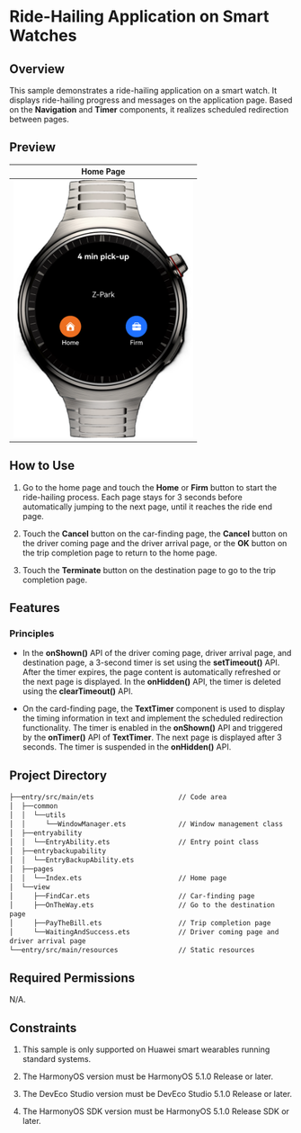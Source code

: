 # Ride-Hailing Application on Smart Watches

## Overview

This sample demonstrates a ride-hailing application on a smart watch. It displays ride-hailing progress and messages on the application page. Based on the **Navigation** and **Timer** components, it realizes scheduled redirection between pages.

## Preview
| Home Page                                                  |
|------------------------------------------------------------|
| <img src="./screenshots/devices/TakeTaxiEN.png" width=320> |

## How to Use

1. Go to the home page and touch the **Home** or **Firm** button to start the ride-hailing process. Each page stays for 3 seconds before automatically jumping to the next page, until it reaches the ride end page.

2. Touch the **Cancel** button on the car-finding page, the **Cancel** button on the driver coming page and the driver arrival page, or the **OK** button on the trip completion page to return to the home page.

3. Touch the **Terminate** button on the destination page to go to the trip completion page.

## Features
### Principles

+ In the **onShown()** API of the driver coming page, driver arrival page, and destination page, a 3-second timer is set using the **setTimeout()** API. After the timer expires, the page content is automatically refreshed or the next page is displayed. In the **onHidden()** API, the timer is deleted using the **clearTimeout()** API.

+ On the card-finding page, the **TextTimer** component is used to display the timing information in text and implement the scheduled redirection functionality. The timer is enabled in the **onShown()** API and triggered by the **onTimer()** API of **TextTimer**. The next page is displayed after 3 seconds. The timer is suspended in the **onHidden()** API.

## Project Directory

```
├──entry/src/main/ets                     // Code area
│  ├──common
│  │  └──utils                            
│  │     └──WindowManager.ets             // Window management class
│  ├──entryability
│  │  └──EntryAbility.ets                 // Entry point class
│  ├──entrybackupability
│  │  └──EntryBackupAbility.ets           
│  ├──pages
│  │  └──Index.ets                        // Home page
│  └──view
│     ├──FindCar.ets                      // Car-finding page
│     ├──OnTheWay.ets                     // Go to the destination page
│     ├──PayTheBill.ets                   // Trip completion page
│     └──WaitingAndSuccess.ets            // Driver coming page and driver arrival page
└──entry/src/main/resources               // Static resources
```

## Required Permissions

N/A.

## Constraints

1. This sample is only supported on Huawei smart wearables running standard systems.

2. The HarmonyOS version must be HarmonyOS 5.1.0 Release or later.

3. The DevEco Studio version must be DevEco Studio 5.1.0 Release or later.

4. The HarmonyOS SDK version must be HarmonyOS 5.1.0 Release SDK or later.